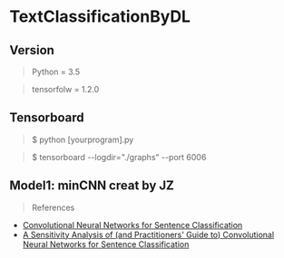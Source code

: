 # TextClassificationByDL

## Version 
>Python = 3.5

>tensorfolw = 1.2.0

## Tensorboard
>$ python [yourprogram].py

>$ tensorboard --logdir="./graphs" --port 6006

## Model1: minCNN creat by JZ
> References
- [Convolutional Neural Networks for Sentence Classification](http://arxiv.org/abs/1408.5882)
- [A Sensitivity Analysis of (and Practitioners' Guide to) Convolutional Neural Networks for Sentence Classification](http://arxiv.org/abs/1510.03820)

